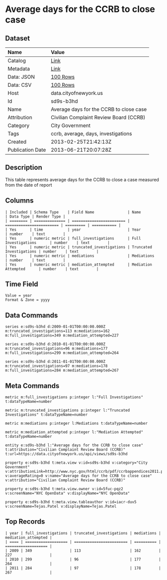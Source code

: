 # Average days for the CCRB to close case

## Dataset

| Name | Value |
| :--- | :---- |
| Catalog | [Link](https://catalog.data.gov/dataset/average-days-for-the-ccrb-to-close-case-9f584) |
| Metadata | [Link](https://data.cityofnewyork.us/api/views/sd9s-b3hd) |
| Data: JSON | [100 Rows](https://data.cityofnewyork.us/api/views/sd9s-b3hd/rows.json?max_rows=100) |
| Data: CSV | [100 Rows](https://data.cityofnewyork.us/api/views/sd9s-b3hd/rows.csv?max_rows=100) |
| Host | data.cityofnewyork.us |
| Id | sd9s-b3hd |
| Name | Average days for the CCRB to close case |
| Attribution | Civilian Complaint Review Board (CCRB) |
| Category | City Government |
| Tags | ccrb, average, days, investigations |
| Created | 2013-02-25T21:42:13Z |
| Publication Date | 2013-06-21T20:07:28Z |

## Description

This table represents average days for the CCRB to close a case measured from the date of report

## Columns

```ls
| Included | Schema Type    | Field Name               | Name                     | Data Type | Render Type |
| ======== | ============== | ======================== | ======================== | ========= | =========== |
| Yes      | time           | year                     | Year                     | number    | text        |
| Yes      | numeric metric | full_investigations      | Full Investigations      | number    | text        |
| Yes      | numeric metric | truncated_investigations | Truncated Investigations | number    | text        |
| Yes      | numeric metric | mediations               | Mediations               | number    | text        |
| Yes      | numeric metric | mediation_attempted      | Mediation Attempted      | number    | text        |
```

## Time Field

```ls
Value = year
Format & Zone = yyyy
```

## Data Commands

```ls
series e:sd9s-b3hd d:2009-01-01T00:00:00.000Z m:truncated_investigations=113 m:mediations=162 m:full_investigations=349 m:mediation_attempted=227

series e:sd9s-b3hd d:2010-01-01T00:00:00.000Z m:truncated_investigations=96 m:mediations=177 m:full_investigations=299 m:mediation_attempted=264

series e:sd9s-b3hd d:2011-01-01T00:00:00.000Z m:truncated_investigations=97 m:mediations=178 m:full_investigations=284 m:mediation_attempted=267
```

## Meta Commands

```ls
metric m:full_investigations p:integer l:"Full Investigations" t:dataTypeName=number

metric m:truncated_investigations p:integer l:"Truncated Investigations" t:dataTypeName=number

metric m:mediations p:integer l:Mediations t:dataTypeName=number

metric m:mediation_attempted p:integer l:"Mediation Attempted" t:dataTypeName=number

entity e:sd9s-b3hd l:"Average days for the CCRB to close case" t:attribution="Civilian Complaint Review Board (CCRB)" t:url=https://data.cityofnewyork.us/api/views/sd9s-b3hd

property e:sd9s-b3hd t:meta.view v:id=sd9s-b3hd v:category="City Government" v:attributionLink=http://www.nyc.gov/html/ccrb/pdf/ccrbappendices2011.pdf v:averageRating=0 v:name="Average days for the CCRB to close case" v:attribution="Civilian Complaint Review Board (CCRB)"

property e:sd9s-b3hd t:meta.view.owner v:id=5fuc-pqz2 v:screenName="NYC OpenData" v:displayName="NYC OpenData"

property e:sd9s-b3hd t:meta.view.tableauthor v:id=iacr-duv5 v:screenName=Tejas.Patel v:displayName=Tejas.Patel
```

## Top Records

```ls
| year | full_investigations | truncated_investigations | mediations | mediation_attempted | 
| ==== | =================== | ======================== | ========== | =================== | 
| 2009 | 349                 | 113                      | 162        | 227                 | 
| 2010 | 299                 | 96                       | 177        | 264                 | 
| 2011 | 284                 | 97                       | 178        | 267                 | 
```